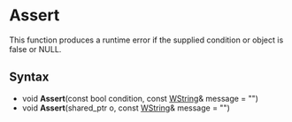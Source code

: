 # Assert #
This function produces a runtime error if the supplied condition or object is false or NULL.

## Syntax ##
- void **Assert**(const bool condition, const [WString](WString.md)& message = "")
- void **Assert**(shared_ptr<Object> o, const [WString](WString.md)& message = "")
